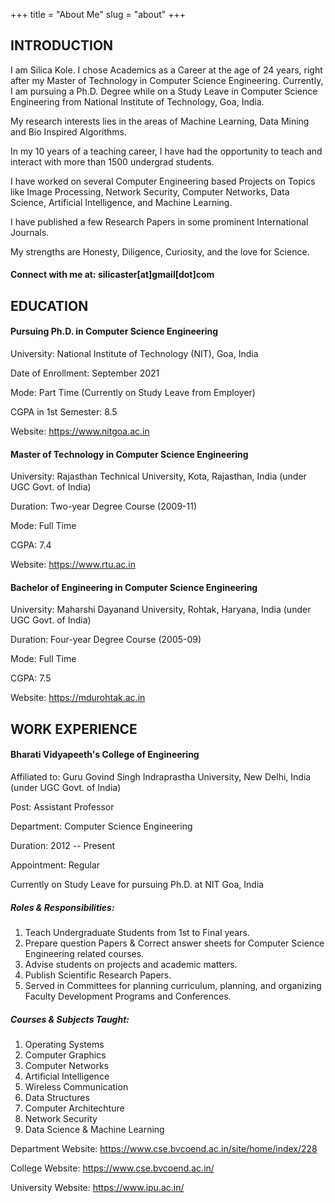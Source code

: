 +++
title = "About Me"
slug = "about"
+++

## INTRODUCTION

I am Silica Kole. I chose Academics as a Career at the age of 24 years, right after my Master of Technology in Computer Science Engineering. Currently, I am pursuing a Ph.D. Degree while on a Study Leave in Computer Science Engineering from National Institute of Technology, Goa, India.

My research interests lies in the areas of Machine Learning, Data Mining and Bio Inspired Algorithms. 

In my 10 years of a teaching career, I have had the opportunity to teach and interact with more than 1500 undergrad students. 

I have worked on several Computer Engineering based Projects on Topics like Image Processing, Network Security, Computer Networks, Data Science, Artificial Intelligence, and Machine Learning. 

I have published a few Research Papers in some prominent International Journals.



My strengths are Honesty, Diligence, Curiosity, and the love for Science. 

#### Connect with me at: silicaster[at]gmail[dot]com



## EDUCATION

#### Pursuing Ph.D. in Computer Science Engineering

University: National Institute of Technology (NIT), Goa, India

Date of Enrollment: September 2021

Mode: Part Time (Currently on Study Leave from Employer)

CGPA in 1st Semester: 8.5

Website: <https://www.nitgoa.ac.in>

#### Master of Technology in Computer Science Engineering

University: Rajasthan Technical University, Kota, Rajasthan, India (under UGC Govt. of India)

Duration: Two-year Degree Course (2009-11)

Mode: Full Time

CGPA: 7.4

Website: <https://www.rtu.ac.in>

#### Bachelor of Engineering in Computer Science Engineering

University: Maharshi Dayanand University, Rohtak, Haryana, India (under UGC Govt. of India)

Duration: Four-year Degree Course (2005-09)

Mode: Full Time

CGPA: 7.5

Website: <https://mdurohtak.ac.in>



## WORK EXPERIENCE

#### Bharati Vidyapeeth's College of Engineering 

Affiliated to: Guru Govind Singh Indraprastha University, New Delhi, India (under UGC Govt. of India)

Post: Assistant Professor

Department: Computer Science Engineering

Duration: 2012 -- Present

Appointment: Regular

Currently on Study Leave for pursuing Ph.D. at NIT Goa, India

##### Roles & Responsibilities:

1. Teach Undergraduate Students from 1st to Final years.
2. Prepare question Papers & Correct answer sheets for Computer Science Engineering related courses.
3. Advise students on projects and academic matters.
4. Publish Scientific Research Papers.
5. Served in Committees for planning curriculum, planning, and organizing Faculty Development Programs and Conferences.

##### Courses & Subjects Taught:

1. Operating Systems
2. Computer Graphics
3. Computer Networks
4. Artificial Intelligence
5. Wireless Communication
6. Data Structures
7. Computer Architechture
8. Network Security
9. Data Science & Machine Learning

Department Website: <https://www.cse.bvcoend.ac.in/site/home/index/228>

College Website: <https://www.cse.bvcoend.ac.in/>

University Website: <https://www.ipu.ac.in/>